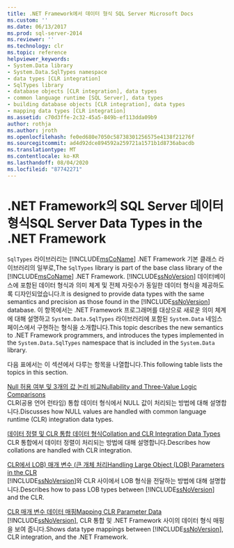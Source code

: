 ```yaml
---
title: .NET Framework에서 데이터 형식 SQL Server Microsoft Docs
ms.custom: ''
ms.date: 06/13/2017
ms.prod: sql-server-2014
ms.reviewer: ''
ms.technology: clr
ms.topic: reference
helpviewer_keywords:
- System.Data library
- System.Data.SqlTypes namespace
- data types [CLR integration]
- SqlTypes library
- database objects [CLR integration], data types
- common language runtime [SQL Server], data types
- building database objects [CLR integration], data types
- mapping data types [CLR integration]
ms.assetid: c70d3ffe-2c32-45a5-849b-ef113dda09b9
author: rothja
ms.author: jroth
ms.openlocfilehash: fe0ed680e7050c58738301256575e4138f21276f
ms.sourcegitcommit: ad4d92dce894592a259721a1571b1d8736abacdb
ms.translationtype: MT
ms.contentlocale: ko-KR
ms.lasthandoff: 08/04/2020
ms.locfileid: "87742271"
---
```

# <a name="sql-server-data-types-in-the-net-framework"></a><span data-ttu-id="306f1-102">.NET Framework의 SQL Server 데이터 형식</span><span class="sxs-lookup"><span data-stu-id="306f1-102">SQL Server Data Types in the .NET Framework</span></span>
  <span data-ttu-id="306f1-103">`SqlTypes` 라이브러리는 [!INCLUDE[msCoName](../../includes/msconame-md.md)] .NET Framework 기본 클래스 라이브러리의 일부로,</span><span class="sxs-lookup"><span data-stu-id="306f1-103">The `SqlTypes` library is part of the base class library of the [!INCLUDE[msCoName](../../includes/msconame-md.md)] .NET Framework.</span></span> <span data-ttu-id="306f1-104">[!INCLUDE[ssNoVersion](../../includes/ssnoversion-md.md)] 데이터베이스에 포함된 데이터 형식과 의미 체계 및 전체 자릿수가 동일한 데이터 형식을 제공하도록 디자인되었습니다.</span><span class="sxs-lookup"><span data-stu-id="306f1-104">It is designed to provide data types with the same semantics and precision as those found in the [!INCLUDE[ssNoVersion](../../includes/ssnoversion-md.md)] database.</span></span> <span data-ttu-id="306f1-105">이 항목에서는 .NET Framework 프로그래머를 대상으로 새로운 의미 체계에 대해 설명하고 `System.Data.SqlTypes` 라이브러리에 포함된 `System.Data` 네임스페이스에서 구현하는 형식을 소개합니다.</span><span class="sxs-lookup"><span data-stu-id="306f1-105">This topic describes the new semantics to .NET Framework programmers, and introduces the types implemented in the `System.Data.SqlTypes` namespace that is included in the `System.Data` library.</span></span>  
  
 <span data-ttu-id="306f1-106">다음 표에서는 이 섹션에서 다루는 항목을 나열합니다.</span><span class="sxs-lookup"><span data-stu-id="306f1-106">This following table lists the topics in this section.</span></span>  
  
 [<span data-ttu-id="306f1-107">Null 허용 여부 및 3개의 값 논리 비교</span><span class="sxs-lookup"><span data-stu-id="306f1-107">Nullability and Three-Value Logic Comparisons</span></span>](nullability-and-three-value-logic-comparisons.md)  
 <span data-ttu-id="306f1-108">CLR(공용 언어 런타임) 통합 데이터 형식에서 NULL 값이 처리되는 방법에 대해 설명합니다.</span><span class="sxs-lookup"><span data-stu-id="306f1-108">Discusses how NULL values are handled with common language runtime (CLR) integration data types.</span></span>  
  
 [<span data-ttu-id="306f1-109">데이터 정렬 및 CLR 통합 데이터 형식</span><span class="sxs-lookup"><span data-stu-id="306f1-109">Collation and CLR Integration Data Types</span></span>](collation-and-clr-integration-data-types.md)  
 <span data-ttu-id="306f1-110">CLR 통합에서 데이터 정렬이 처리되는 방법에 대해 설명합니다.</span><span class="sxs-lookup"><span data-stu-id="306f1-110">Describes how collations are handled with CLR integration.</span></span>  
  
 [<span data-ttu-id="306f1-111">CLR에서 LOB&#41; 매개 변수 &#40;큰 개체 처리</span><span class="sxs-lookup"><span data-stu-id="306f1-111">Handling Large Object &#40;LOB&#41; Parameters in the CLR</span></span>](handling-large-object-lob-parameters-in-the-clr.md)  
 <span data-ttu-id="306f1-112">[!INCLUDE[ssNoVersion](../../includes/ssnoversion-md.md)]와 CLR 사이에서 LOB 형식을 전달하는 방법에 대해 설명합니다.</span><span class="sxs-lookup"><span data-stu-id="306f1-112">Describes how to pass LOB types between [!INCLUDE[ssNoVersion](../../includes/ssnoversion-md.md)] and the CLR.</span></span>  
  
 [<span data-ttu-id="306f1-113">CLR 매개 변수 데이터 매핑</span><span class="sxs-lookup"><span data-stu-id="306f1-113">Mapping CLR Parameter Data</span></span>](mapping-clr-parameter-data.md)  
 <span data-ttu-id="306f1-114">[!INCLUDE[ssNoVersion](../../includes/ssnoversion-md.md)], CLR 통합 및 .NET Framework 사이의 데이터 형식 매핑을 보여 줍니다.</span><span class="sxs-lookup"><span data-stu-id="306f1-114">Shows data type mappings between [!INCLUDE[ssNoVersion](../../includes/ssnoversion-md.md)], CLR integration, and the .NET Framework.</span></span>  
  
  
